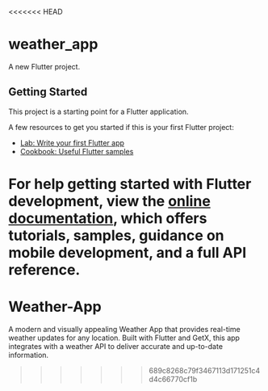<<<<<<< HEAD
# weather_app

A new Flutter project.

## Getting Started

This project is a starting point for a Flutter application.

A few resources to get you started if this is your first Flutter project:

- [Lab: Write your first Flutter app](https://docs.flutter.dev/get-started/codelab)
- [Cookbook: Useful Flutter samples](https://docs.flutter.dev/cookbook)

For help getting started with Flutter development, view the
[online documentation](https://docs.flutter.dev/), which offers tutorials,
samples, guidance on mobile development, and a full API reference.
=======
# Weather-App
A modern and visually appealing Weather App that provides real-time weather updates for any location. Built with Flutter and GetX, this app integrates with a weather API to deliver accurate and up-to-date information.
>>>>>>> 689c8268c79f3467113d171251c4d4c66770cf1b
